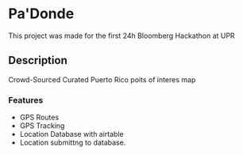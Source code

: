 # Pa'Donde

This project was made for the first 24h Bloomberg Hackathon at UPR

## Description
 Crowd-Sourced Curated Puerto Rico poits of interes map


### Features
- GPS Routes
- GPS Tracking
- Location Database with airtable
- Location submittng to database.
 
 
 
